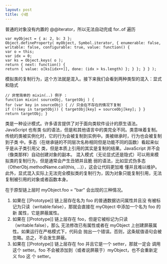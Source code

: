 ```yaml
---
layout: post
title: 小结
---
```


普通的对象没有内置的 @@iterator，所以无法自动完成 for..of 遍历
~~~
var myObject = { a: 2, b: 3 };
Object.defineProperty( myObject, Symbol.iterator, { enumerable: false, writable: false, configurable: true, value: function() {
var o = this;
var idx = 0;
var ks = Object.keys( o );
return { next: function() {
return { value: o[ks[idx++]], done: (idx > ks.length) }; } }; } } );
~~~

模拟类的复制行为，这个方法就是混入。接下来我们会看到两种类型的混入：显式和隐式

~~~
// 非常简单的 mixin(..) 例子 :
function mixin( sourceObj, targetObj ) {
for (var key in sourceObj) { // 只会在不存在的情况下复制
if (!(key in targetObj)) { targetObj[key] = sourceObj[key]; } }
return targetObj; }
~~~

类是一种设计模式。许多语言提供了对于面向类软件设计的原生语法。JavaScript 也有类 似的语法，但是和其他语言中的类完全不同。类意味着复制。 传统的类被实例化时，它的行为会被复制到实例中。类被继承时，行为也会被复制到子类 中。多态（在继承链的不同层次名称相同但是功能不同的函数）看起来似乎是从子类引用父 类，但是本质上引用的其实是复制的结果。JavaScript 并不会（像类那样）自动创建对象的副本。 混入模式（无论显式还是隐式）可以用来模拟类的复制行为，但是通常会产生丑陋并且脆 弱的语法，比如显式伪多态（OtherObj.methodName.call(this, ...)），这会让代码更加难 懂并且难以维护。此外，显式混入实际上无法完全模拟类的复制行为，因为对象只能复制引用，无法复制被引用的对象或者函数本身。

在于原型链上层时 myObject.foo = "bar" 会出现的三种情况。
1. 如果在 [[Prototype]] 链上层存在名为 foo 的普通数据访问属性并且没 有被标记为只读（writable:false），那就会直接在 myObject 中添加一个名为 foo 的新 属性，它是屏蔽属性。
2. 如果在 [[Prototype]] 链上层存在 foo，但是它被标记为只读（writable:false），那么 无法修改已有属性或者在 myObject 上创建屏蔽属性。如果运行在严格模式下，代码会 抛出一个错误。否则，这条赋值语句会被忽略。总之，不会发生屏蔽。
3. 如果在 [[Prototype]] 链上层存在 foo 并且它是一个 setter，那就一定会 调用这个 setter。foo 不会被添加到（或者说屏蔽于）myObject，也不会重新定义 foo 这 个 setter。
